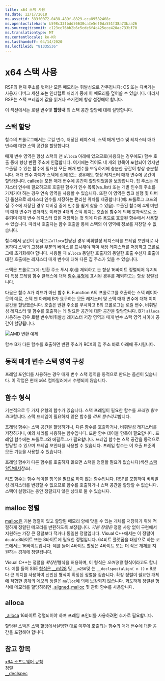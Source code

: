 ```yaml
---
title: x64 스택 사용
ms.date: 12/17/2018
ms.assetid: 383f0072-0438-489f-8829-cca89582408c
ms.openlocfilehash: b598c33fbdd56630ca3e5ef0da551f38a73baa26
ms.sourcegitcommit: c123cc76bb2b6c5cde6f4c425ece420ac733bf70
ms.translationtype: MT
ms.contentlocale: ko-KR
ms.lasthandoff: 04/14/2020
ms.locfileid: "81335536"
---
```

# <a name="x64-stack-usage"></a>x64 스택 사용

RSP의 현재 주소를 벗어난 모든 메모리는 휘발성으로 간주됩니다: OS 또는 디버거는 사용자 디버그 세션 또는 인터럽트 처리기 중에 이 메모리를 덮어쓸 수 있습니다. 따라서 RSP는 스택 프레임에 값을 읽거나 쓰기전에 항상 설정해야 합니다.

이 섹션에서는 로컬 변수및 **할당내** 의 스택 공간 할당에 대해 설명합니다.

## <a name="stack-allocation"></a>스택 할당

함수의 프롤로그에서는 로컬 변수, 저장된 레지스터, 스택 매개 변수 및 레지스터 매개 변수에 대한 스택 공간을 할당합니다.

매개 변수 영역은 항상 스택의 맨 `alloca` 아래에 있으므로(사용되는 경우에도) 함수 호출 중에 항상 반환 주소에 인접합니다. 여기에는 적어도 네 개의 항목이 포함되어 있지만 호출될 수 있는 함수에 필요한 모든 매개 변수를 보유하기에 충분한 공간이 항상 충분합니다. 매개 변수 자체가 스택에 집에 없는 경우에도 항상 레지스터 매개 변수에 공간이 할당됩니다. callee는 모든 매개 변수에 공간이 할당되었음을 보장합니다. 집 주소는 레지스터 인수에 필요하므로 호출된 함수가 인수 목록(va_list) 또는 개별 인수의 주소를 가져가야 하는 경우 연속 영역을 사용할 수 있습니다. 또한 이 영역은 썽크 실행 및 디버깅 옵션으로 레지스터 인수를 저장하는 편리한 위치를 제공합니다(예: 프롤로그 코드의 집 주소에 저장된 경우 디버깅 중에 인수를 쉽게 찾을 수 있음). 호출된 함수에 4개 미만의 매개 변수가 있더라도 이러한 4개의 스택 위치는 호출된 함수에 의해 효과적으로 소유되며 매개 변수 레지스터 값을 저장하는 것 외에 다른 용도로 호출된 함수에서 사용할 수 있습니다.  따라서 호출자는 함수 호출을 통해 스택의 이 영역에 정보를 저장할 수 없습니다.

함수에서 공간이 동적으로`alloca`할당된 경우 비휘발성 레지스터를 프레임 포인터로 사용하여 스택의 고정된 부분의 베이스를 표시해야 하며 해당 레지스터를 저장하고 프롤로그에 초기화해야 합니다. 사용될 때 `alloca` 동일한 호출자의 동일한 호출 수신자 호출에 대한 호출에는 레지스터 매개 변수에 대해 다른 집 주소가 있을 수 있습니다.

스택은 프롤로그(예: 반환 주소 푸시 후)를 제외하고 는 항상 16바이트 정렬되어 유지되며 특정 프레임 함수 클래스에 대해 [함수 유형에](#function-types) 표시된 경우를 제외하고는 항상 정렬됩니다.

다음은 함수 A가 리프가 아닌 함수 B. Function A의 프롤로그를 호출하는 스택 레이아웃의 예로, 스택 맨 아래에 B가 요구하는 모든 레지스터 및 스택 매개 변수에 대해 이미 공간을 할당했습니다. 호출은 반환 주소를 푸시하고 B의 프롤로그는 로컬 변수, 비휘발성 레지스터 및 함수를 호출하는 데 필요한 공간에 대한 공간을 할당합니다. B가 `alloca`사용하는 경우 로컬 변수/비휘발성 레지스터 저장 영역과 매개 변수 스택 영역 사이에 공간이 할당됩니다.

![AMD 변환 예제](../build/media/vcamd_conv_ex_5.png "AMD 변환 예제")

함수 B가 다른 함수를 호출하면 반환 주소가 RCX의 집 주소 바로 아래에 푸시됩니다.

## <a name="dynamic-parameter-stack-area-construction"></a>동적 매개 변수 스택 영역 구성

프레임 포인터를 사용하는 경우 매개 변수 스택 영역을 동적으로 만드는 옵션이 있습니다. 이 작업은 현재 x64 컴파일러에서 수행되지 않습니다.

## <a name="function-types"></a>함수 형식

기본적으로 두 가지 유형의 함수가 있습니다. 스택 프레임이 필요한 함수를 *프레임 함수라고*합니다. 스택 프레임이 필요하지 않은 함수를 *리프 함수라고*합니다.

프레임 함수는 스택 공간을 할당하거나, 다른 함수를 호출하거나, 비휘발성 레지스터를 저장하거나, 예외 처리를 사용하는 함수입니다. 또한 함수 테이블 항목이 필요합니다. 프레임 함수에는 프롤로그와 에필로그가 필요합니다. 프레임 함수는 스택 공간을 동적으로 할당할 수 있으며 프레임 포인터를 사용할 수 있습니다. 프레임 함수는 이 호출 표준의 모든 기능을 사용할 수 있습니다.

프레임 함수가 다른 함수를 호출하지 않으면 스택을 정렬할 필요가 없습니다(섹션 [스택 할당에서](#stack-allocation)참조).

리프 함수는 함수 테이블 항목을 필요로 하지 않는 함수입니다. RSP를 포함하여 비휘발성 레지스터를 변경할 수 없으므로 함수를 호출하거나 스택 공간을 할당할 수 없습니다. 스택이 실행되는 동안 정렬되지 않은 상태로 둘 수 있습니다.

## <a name="malloc-alignment"></a>malloc 정렬

[malloc은](../c-runtime-library/reference/malloc.md) 기본 정렬이 있고 할당된 메모리 양에 맞을 수 있는 개체를 저장하기 위해 적절하게 정렬된 메모리를 반환하도록 보장됩니다. *기본 정렬은* 정렬 사양 없이 구현에서 지원하는 가장 큰 정렬보다 적거나 동일한 정렬입니다. Visual C++에서는 이 정렬이 `double`8바이트 또는 8바이트에 필요한 정렬입니다. 64비트 플랫폼을 대상으로 하는 코드에서는 16바이트입니다. 예를 들어 4바이트 할당은 4바이트 또는 더 작은 개체를 지원하는 경계에 정렬됩니다.

Visual C++는 정렬을 *확장한*형식을 허용하며, 이 형식은 *오버정렬* 형식이라고도 합니다. 예를 들어 SSE [형식은 __m128](../cpp/m128.md) 및 `__m256`및 는 `__declspec(align( n ))` `n` 8보다 큰 위치를 사용하여 선언된 형식이 확장된 정렬을 갖습니다. 확장 정렬이 필요한 개체에 적합한 경계의 메모리 정렬은 `malloc`에 의해 보장되지 않습니다. 과도하게 정렬된 형식에 메모리를 할당하려면 [_aligned_malloc](../c-runtime-library/reference/aligned-malloc.md) 및 관련 함수를 사용합니다.

## <a name="alloca"></a>alloca

[_alloca](../c-runtime-library/reference/alloca.md) 16바이트 정렬되어야 하며 프레임 포인터를 사용하려면 추가로 필요합니다.

할당된 스택은 [스택 할당에서](#stack-allocation)설명한 대로 이후에 호출되는 함수의 매개 변수에 대한 공간을 포함해야 합니다.

## <a name="see-also"></a>참고 항목

[x64 소프트웨어 규칙](../build/x64-software-conventions.md)<br/>
[정렬](../cpp/align-cpp.md)<br/>
[__declspec](../cpp/declspec.md)
